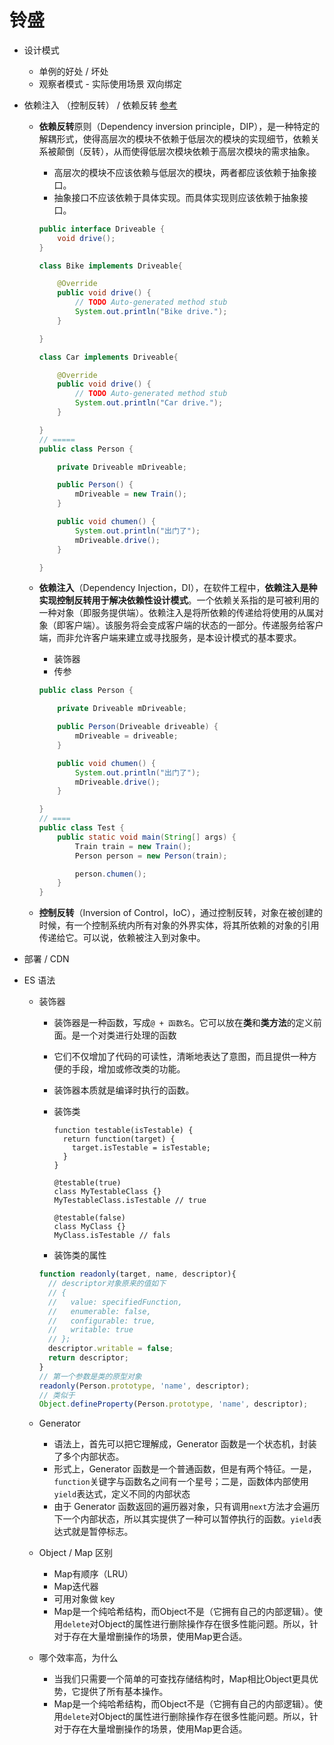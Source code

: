 #  铃盛

* 设计模式

  * 单例的好处 / 坏处
  * 观察者模式 - 实际使用场景 双向绑定

* 依赖注入 （控制反转） / 依赖反转 [参考](https://zhuanlan.zhihu.com/p/61018434)

  * **依赖反转**原则（Dependency inversion principle，DIP），是一种特定的解耦形式，使得高层次的模块不依赖于低层次的模块的实现细节，依赖关系被颠倒（反转），从而使得低层次模块依赖于高层次模块的需求抽象。
    * 高层次的模块不应该依赖与低层次的模块，两者都应该依赖于抽象接口。
    * 抽象接口不应该依赖于具体实现。而具体实现则应该依赖于抽象接口。
    
    ```java
    public interface Driveable {
        void drive();
    }
    
    class Bike implements Driveable{
    
        @Override
        public void drive() {
            // TODO Auto-generated method stub
            System.out.println("Bike drive.");
        }
    
    }
    
    class Car implements Driveable{
    
        @Override
        public void drive() {
            // TODO Auto-generated method stub
            System.out.println("Car drive.");
        }
    
    }
    // =====
    public class Person {
    
        private Driveable mDriveable;
    
        public Person() {
            mDriveable = new Train();
        }
    
        public void chumen() {
            System.out.println("出门了");
            mDriveable.drive();
        }
    
    }
    ```
    
    
    
  * **依赖注入**（Dependency Injection，DI），在软件工程中，**依赖注入是种实现控制反转用于解决依赖性设计模式**。一个依赖关系指的是可被利用的一种对象（即服务提供端）。依赖注入是将所依赖的传递给将使用的从属对象（即客户端）。该服务将会变成客户端的状态的一部分。传递服务给客户端，而非允许客户端来建立或寻找服务，是本设计模式的基本要求。
    
    * 装饰器
    * 传参
    
    ```java
    public class Person {
    
        private Driveable mDriveable;
    
        public Person(Driveable driveable) {
            mDriveable = driveable;
        }
    
        public void chumen() {
            System.out.println("出门了");
            mDriveable.drive();
        }
    
    }
    // ==== 
    public class Test {
        public static void main(String[] args) {
            Train train = new Train();
            Person person = new Person(train);
    
            person.chumen();
        }
    }
    ```
    
    
    
  * **控制反转**（Inversion of Control，IoC），通过控制反转，对象在被创建的时候，有一个控制系统内所有对象的外界实体，将其所依赖的对象的引用传递给它。可以说，依赖被注入到对象中。

* 部署 / CDN

* ES 语法

  * 装饰器

    * 装饰器是一种函数，写成`@ + 函数名`。它可以放在**类**和**类方法**的定义前面。是一个对类进行处理的函数

    * 它们不仅增加了代码的可读性，清晰地表达了意图，而且提供一种方便的手段，增加或修改类的功能。

    * 装饰器本质就是编译时执行的函数。

    * 装饰类

      ```
      function testable(isTestable) {
        return function(target) {
          target.isTestable = isTestable;
        }
      }
      
      @testable(true)
      class MyTestableClass {}
      MyTestableClass.isTestable // true
      
      @testable(false)
      class MyClass {}
      MyClass.isTestable // fals
      ```

    * 装饰类的属性

    ```javascript
    function readonly(target, name, descriptor){
      // descriptor对象原来的值如下
      // {
      //   value: specifiedFunction,
      //   enumerable: false,
      //   configurable: true,
      //   writable: true
      // };
      descriptor.writable = false;
      return descriptor;
    }
    // 第一个参数是类的原型对象
    readonly(Person.prototype, 'name', descriptor);
    // 类似于
    Object.defineProperty(Person.prototype, 'name', descriptor);
    ```

  * Generator

    * 语法上，首先可以把它理解成，Generator 函数是一个状态机，封装了多个内部状态。
    * 形式上，Generator 函数是一个普通函数，但是有两个特征。一是，`function`关键字与函数名之间有一个星号；二是，函数体内部使用`yield`表达式，定义不同的内部状态
    * 由于 Generator 函数返回的遍历器对象，只有调用`next`方法才会遍历下一个内部状态，所以其实提供了一种可以暂停执行的函数。`yield`表达式就是暂停标志。

  * Object / Map 区别

    * Map有顺序（LRU）
    * Map迭代器
    * 可用对象做 key
    * Map是一个纯哈希结构，而Object不是（它拥有自己的内部逻辑）。使用`delete`对Object的属性进行删除操作存在很多性能问题。所以，针对于存在大量增删操作的场景，使用Map更合适。

  * 哪个效率高，为什么

    * 当我们只需要一个简单的可查找存储结构时，Map相比Object更具优势，它提供了所有基本操作。
    * Map是一个纯哈希结构，而Object不是（它拥有自己的内部逻辑）。使用`delete`对Object的属性进行删除操作存在很多性能问题。所以，针对于存在大量增删操作的场景，使用Map更合适。



